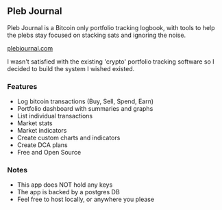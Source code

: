 ## Pleb Journal

Pleb Journal is a Bitcoin only portfolio tracking logbook, with tools to help the plebs stay focused on stacking sats and ignoring the noise.

[plebjournal.com](https://plebjournal.com)

I wasn't satisfied with the existing 'crypto' portfolio tracking software so I decided to build the system I wished existed.

### Features

- Log bitcoin transactions (Buy, Sell, Spend, Earn)
- Portfolio dashboard with summaries and graphs 
- List individual transactions
- Market stats
- Market indicators
- Create custom charts and indicators
- Create DCA plans
- Free and Open Source

### Notes

- This app does NOT hold any keys
- The app is backed by a postgres DB
- Feel free to host locally, or anywhere you please



